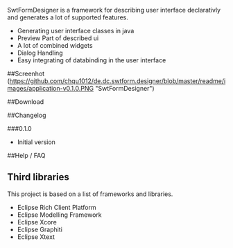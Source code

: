 SwtFormDesigner is a framework for describing user interface declarativly and generates a lot of supported features.
* Generating user interface classes in java
* Preview Part of described ui
* A lot of combined widgets
* Dialog Handling
* Easy integrating of databinding in the user interface

##Screenhot
(https://github.com/chqu1012/de.dc.swtform.designer/blob/master/readme/images/application-v0.1.0.PNG "SwtFormDesigner")

##Download


##Changelog

###0.1.0
* Initial version

##Help / FAQ

## Third libraries
This project is based on a list of frameworks and libraries.
* Eclipse Rich Client Platform
* Eclipse Modelling Framework
* Eclipse Xcore
* Eclipse Graphiti
* Eclipse Xtext
    
